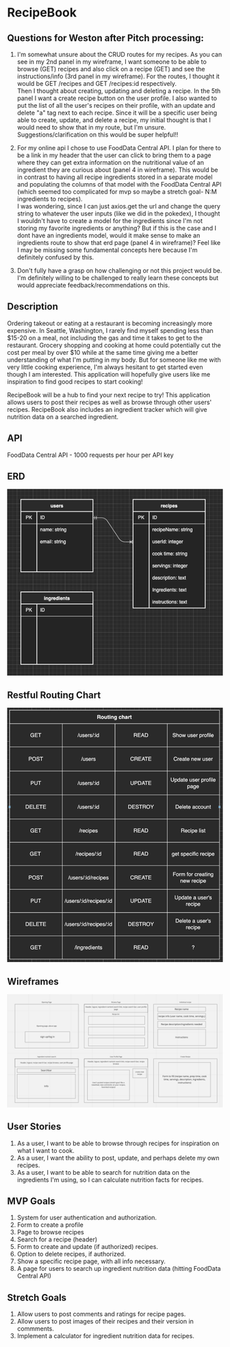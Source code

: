 # RecipeBook


## Questions for Weston after Pitch processing: 
1. I'm somewhat unsure about the CRUD routes for my recipes. As you can see in my 2nd panel in my wireframe, I want someone to be able to browse (GET) recipes and also click on a recipe (GET) and see the instructions/info (3rd panel in my wireframe). For the routes, I thought it would be GET /recipes and GET /recipes:id respectively. <br> Then I thought about creating, updating and deleting a recipe. In the 5th panel I want a create recipe button on the user profile. I also wanted to put the list of all the user's recipes on their profile, with an update and delete "a" tag next to each recipe. Since it will be a specific user being able to create, update, and delete a recipe, my initial thought is that I would need to show that in my route, but I'm unsure. Suggestions/clarification on this would be super helpful!!

2. For my online api I chose to use FoodData Central API. I plan for there to be a link in my header that the user can click to bring them to a page where they can get extra information on the nutritional value of an ingredient they are curious about (panel 4 in wireframe). This would be in contrast to having all recipe ingredients stored in a separate model and populating the columns of that model with the FoodData Central API (which seemed too complicated for mvp so maybe a stretch goal- N:M ingredients to recipes). <br> I was wondering, since I can just axios.get the url and change the query string to whatever the user inputs (like we did in the pokedex), I thought I wouldn't have to create a model for the ingredients since I'm not storing my favorite ingredients or anything? But if this is the case and I dont have an ingredients model, would it make sense to make an ingredients route to show that erd page (panel 4 in wireframe)? Feel like I may be missing some fundamental concepts here because I'm definitely confused by this.

3. Don't fully have a grasp on how challenging or not this project would be. I'm definitely willing to be challenged to really learn these concepts but would appreciate feedback/recommendations on this.


## Description
Ordering takeout or eating at a restaurant is becoming increasingly more expensive. In Seattle, Washington, I rarely find myself spending less than $15-20 on a meal, not including the gas and time it takes to get to the restaurant. Grocery shopping and cooking at home could potentially cut the cost per meal by over $10 while at the same time giving me a better understanding of what I'm putting in my body. But for someone like me with very little cooking experience, I'm always hesitant to get started even though I am interested. This application will hopefully give users like me inspiration to find good recipes to start cooking!

RecipeBook will be a hub to find your next recipe to try! This application allows users to post their recipes as well as browse through other users' recipes. RecipeBook also includes an ingredient tracker which will give nutrition data on a searched ingredient. 

## API
FoodData Central API - 1000 requests per hour per API key

## ERD
![](imgs/p2erd.png)

## Restful Routing Chart
![](imgs/p2route.png)


## Wireframes
![](imgs/p2wireframe.png)

## User Stories
1. As a user, I want to be able to browse through recipes for inspiration on what I want to cook.
2. As a user, I want the ability to post, update, and perhaps delete my own recipes.
3. As a user, I want to be able to search for nutrition data on the ingredients I'm using, so I can calculate nutrition facts for recipes.

## MVP Goals
1. System for user authentication and authorization. 
2. Form to create a profile 
3. Page to browse recipes 
4. Search for a recipe (header)
5. Form to create and update (if authorized) recipes.
6. Option to delete recipes, if authorized.
7. Show a specific recipe page, with all info necessary.
8. A page for users to search up ingredient nutrition data (hitting FoodData Central API)
 

## Stretch Goals
1. Allow users to post comments and ratings for recipe pages.
2. Allow users to post images of their recipes and their version in commments.
3. Implement a calculator for ingredient nutrition data for recipes.